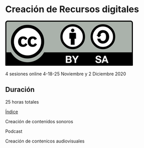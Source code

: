 # Creación de Recursos digitales


![Licencia](./images/Licencia_CC.png)

4 sesiones online
4-18-25 Noviembre y 2 Diciembre 2020

## Duración

25 horas totales

[Índice](./0.0_Indice.md)

Creación de contenidos sonoros

Podcast

Creación de contenicos audiovisuales

